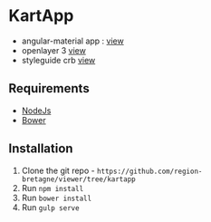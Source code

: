 # KartApp
* angular-material app : [view](https://material.angularjs.org/latest/#/)
* openlayer 3 [view](http://openlayers.org/)
* styleguide crb [view](http://guidestyles.bretagne.bzh/)

## Requirements

* [NodeJs](https://nodejs.org/)
* [Bower](http://bower.io/)

## Installation

1. Clone the git repo - `https://github.com/region-bretagne/viewer/tree/kartapp`
2. Run `npm install`
3. Run `bower install`
4. Run `gulp serve`
